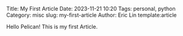Title: My First Article
Date: 2023-11-21 10:20
Tags: personal, python
Category: misc
slug: my-first-article
Author: Eric Lin
template:article

Hello Pelican! This is my first Article.
